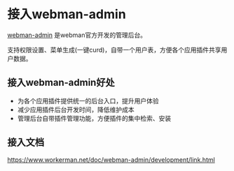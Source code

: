 # 接入webman-admin

[webman-admin](https://www.workerman.net/plugin/82) 是webman官方开发的管理后台。

支持权限设置、菜单生成(一键curd)，自带一个用户表，方便各个应用插件共享用户数据。

## 接入webman-admin好处

* 为各个应用插件提供统一的后台入口，提升用户体验
* 减少应用插件后台开发时间，降低维护成本
* 管理后台自带插件管理功能，方便插件的集中检索、安装

## 接入文档

https://www.workerman.net/doc/webman-admin/development/link.html
